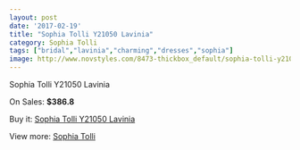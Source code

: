 ```yaml
---
layout: post
date: '2017-02-19'
title: "Sophia Tolli Y21050 Lavinia"
category: Sophia Tolli
tags: ["bridal","lavinia","charming","dresses","sophia"]
image: http://www.novstyles.com/8473-thickbox_default/sophia-tolli-y21050-lavinia.jpg
---
```

Sophia Tolli Y21050 Lavinia

On Sales: **$386.8**
<a href="https://www.novstyles.com/en/sophia-tolli/5906-sophia-tolli-y21050-lavinia.html"><amp-img layout="responsive" width="600" height="600" src="//www.novstyles.com/8473-thickbox_default/sophia-tolli-y21050-lavinia.jpg" alt="Sophia Tolli Y21050 Lavinia 0" /></a>
<a href="https://www.novstyles.com/en/sophia-tolli/5906-sophia-tolli-y21050-lavinia.html"><amp-img layout="responsive" width="600" height="600" src="//www.novstyles.com/8474-thickbox_default/sophia-tolli-y21050-lavinia.jpg" alt="Sophia Tolli Y21050 Lavinia 1" /></a>

Buy it: [Sophia Tolli Y21050 Lavinia](https://www.novstyles.com/en/sophia-tolli/5906-sophia-tolli-y21050-lavinia.html "Sophia Tolli Y21050 Lavinia")

View more: [Sophia Tolli](https://www.novstyles.com/en/39-sophia-tolli "Sophia Tolli")